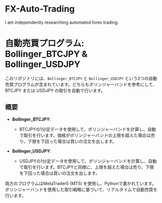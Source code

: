# FX-Auto-Trading
I am independently researching automated forex trading.

# 自動売買プログラム: Bollinger_BTCJPY & Bollinger_USDJPY

このリポジトリには、`Bollinger_BTCJPY` と `Bollinger_USDJPY` という2つの自動売買プログラムが含まれています。どちらもボリンジャーバンドを参考にして、BTCJPY または USDJPY の取引を自動で行います。

## 概要

- **Bollinger_BTCJPY**:
  - BTCJPYの1分足データを使用して、ボリンジャーバンドを計算し、自動で取引を行います。価格がボリンジャーバンドの上限を超えた場合は売り、下限を下回った場合は買いの注文を出します。

- **Bollinger_USDJPY**:
  - USDJPYの1分足データを使用して、ボリンジャーバンドを計算し、自動で取引を行います。BTCJPYと同様に、上限を超えた場合は売り、下限を下回った場合は買いの注文を出します。

両方のプログラムはMetaTrader5 (MT5) を使用し、Pythonで書かれています。ボリンジャーバンドを使用した取引戦略に基づいて、リアルタイムで自動売買を行います。